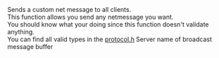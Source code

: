 <function name="BroadcastCustomMessage" parent="HolyLib" type="libraryfunc">
	<description>
		Sends a custom net message to all clients.<br>
		This function allows you send any netmessage you want.<br>
		You should know what your doing since this function doesn't validate anything.<br>
		You can find all valid types in the <a href="https://github.com/RaphaelIT7/gmod-holylib/blob/main/source/sourcesdk/protocol.h#L86-L145">protocol.h</a>
	</description>
	<realm>Server</realm>
	<args>
		<arg name="type" type="number"></arg>
		<arg name="name" type="string">name of broadcast message</arg>
		<arg name="buffer" type="bf_write">buffer</arg>
	</args>
</function>